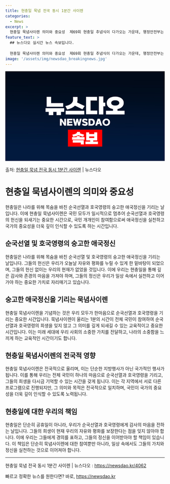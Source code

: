 ```yaml
---
title: 현충일 묵념 전국 동시 1분간 사이렌
categories:
  - News
excerpt: >
  현충일 묵념사이렌 의미와 중요성  제69회 현충일 추념식이 다가오는 가운데, 행정안전부는 6월 6일 오전 1…
feature_text: >
  ## 뉴스다오 실시간 뉴스 속보입니다.

  현충일 묵념사이렌 의미와 중요성  제69회 현충일 추념식이 다가오는 가운데, 행정안전부는 6월 6일 오전 1…
image: '/assets/img/newsdao_breakingnews.jpg'
---
```


![뉴스다오 속보](/assets/img/newsdao_breakingnews.jpg)

<p>출처: <a href="https://newsdao.kr/4062" rel="dofollow">현충일 묵념 전국 동시 1분간 사이렌</a> | 뉴스다오</p>

<h1>현충일 묵념사이렌의 의미와 중요성</h1>
<p data-ke-size="size16">현충일은 나라를 위해 목숨을 바친 순국선열과 호국영령의 숭고한 애국정신을 기리는 날입니다. 이에 현충일 묵념사이렌은 국민 모두가 일시적으로 멈추어 순국선열과 호국영령의 헌신을 되새기는 중요한 시간으로, 국민 개개인이 참여함으로써 애국정신을 실천하고 국가의 중요성을 더욱 깊이 인식할 수 있도록 하는 시간입니다.</p>

<h2>순국선열 및 호국영령의 숭고한 애국정신</h2>
<p data-ke-size="size16">현충일은 나라를 위해 목숨을 바친 순국선열 및 호국영령의 숭고한 애국정신을 기리는 날입니다. 그들의 헌신은 우리가 오늘날 자유와 평화를 누릴 수 있게 한 밑바탕이 되었으며, 그들의 헌신 없이는 우리의 현재가 없었을 것입니다. 이에 우리는 현충일을 통해 깊은 감사와 존경의 마음을 가져야 하며, 그들의 정신은 우리가 일상 속에서 실천하고 이어가야 하는 중요한 가치로 자리매기고 있습니다.</p>

<h2>숭고한 애국정신을 기리는 묵념사이렌</h2>
<p data-ke-size="size16">현충일 묵념사이렌을 기념하는 것은 우리 모두가 한마음으로 순국선열과 호국영령을 기리는 중요한 시간입니다. 묵념사이렌이 울리는 1분의 시간이 전체 국민이 참여하여 순국선열과 호국영령의 희생을 잊지 않고 그 의미를 깊게 되새길 수 있는 교육적이고 중요한 시간입니다. 이는 미래 세대에 우리 사회의 소중한 가치를 전달하고, 나라의 소중함을 느끼게 하는 교육적인 시간이기도 합니다.</p>

<h2>현충일 묵념사이렌의 전국적 영향</h2>
<p data-ke-size="size16">현충일 묵념사이렌은 전국적으로 울리며, 이는 단순한 지방행사가 아닌 국가적인 행사가 됩니다. 이를 통해 우리는 전체 국민이 하나의 마음으로 순국선열과 호국영령을 기리고, 그들의 희생을 다시금 기억할 수 있는 시간을 갖게 됩니다. 이는 각 지역에서 서로 다른 프로그램으로 진행되지만, 그 의미와 목적은 전국적으로 일치하며, 국민이 국가의 중요성을 더욱 깊이 인식할 수 있도록 노력됩니다.</p>

<h2>현충일에 대한 우리의 책임</h2>
<p data-ke-size="size16">현충일은 단순히 공휴일이 아니라, 우리가 순국선열과 호국영령에게 감사의 마음을 전하는 날입니다. 그들의 희생이 현재 우리의 자유와 평화를 보장한다는 점을 잊지 않아야 합니다. 이에 우리는 그들에게 경의를 표하고, 그들의 정신을 이어받아야 할 책임이 있습니다. 이 책임은 단순히 묵념사이렌에 대한 참여뿐만 아니라, 일상 속에서도 그들의 가치와 정신을 실천하는 것으로 이어져야 합니다.</p>

<hr>
<p data-ke-size="size16">현충일 묵념 전국 동시 1분간 사이렌 | 뉴스다오 : <a href="https://newsdao.kr/4062">https://newsdao.kr/4062</a></p>
 

빠르고 정확한 뉴스를 원한다면? 바로, <a href="https://newsdao.kr" rel="dofollow">https://newsdao.kr</a>


